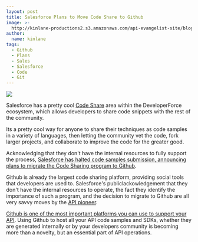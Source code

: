 ```yaml
---
layout: post
title: Salesforce Plans to Move Code Share to Github
image: >-
  http://kinlane-productions2.s3.amazonaws.com/api-evangelist-site/blog/salesforce-code-share.png
author:
  name: kinlane
tags:
  - Github
  - Plans
  - Sales
  - Salesforce
  - Code
  - Git
---
```

[![](https://s3.amazonaws.com/kinlane-productions2/api-evangelist/salesforce/salesforce-code-share.png)](http://developer.force.com/codeshare/apex/resultspage?l=mru&title=All%20Projects "code share")

Salesforce has a pretty cool [Code Share](http://developer.force.com/codeshare/apex/resultspage?l=mru&title=All%20Projects "code share") area within the DeveloperForce ecosystem, which allows developers to share code snippets with the rest of the community.

Its a pretty cool way for anyone to share their techniques as code samples in a variety of languages, then letting the community vet the code, fork larger projects, and collaborate to improve the code for the greater good.

Acknowledging that they don't have the internal resources to fully support the process, [Salesforce has halted code samples submission, announcing plans to migrate the Code Sharing program to Github](http://blogs.developerforce.com/developer-relations/2013/02/bringing-code-and-community-together.html).

Github is already the largest code sharing platform, providing social tools that developers are used to. Salesforce's publiclackowledgement that they don't have the internal resources to operate, the fact they identify the importance of such a program, and the decision to migrate to Github are all very savvy moves by the [API pioneer](/2011/01/28/history-of-apis-salesforce-com/ "API Pioneer").

[Github is one of the most important platforms you can use to support your API](/blog/tag.php?Search_Tag=Github%20101). Using Github to host all your API code samples and SDKs, whether they are generated internally or by your developers community is becoming more than a novelty, but an essential part of API operations.